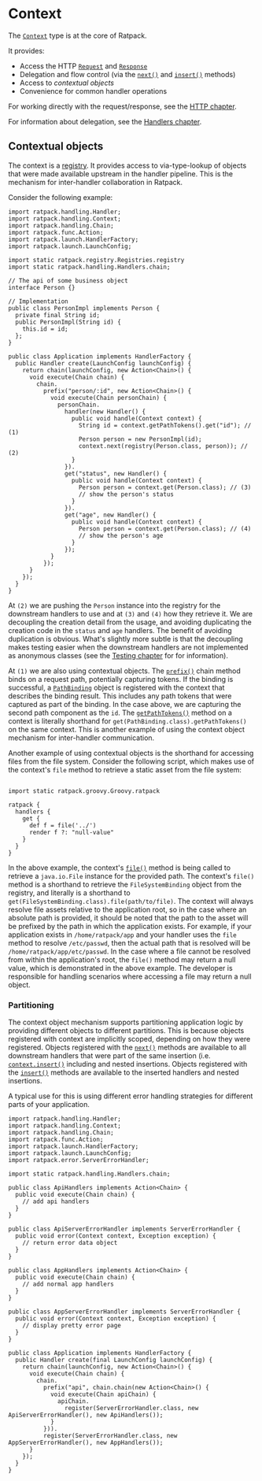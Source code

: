 # Context

The [`Context`](api/ratpack/handling/Context.html) type is at the core of Ratpack.

It provides:

* Access the HTTP [`Request`](api/ratpack/http/Request.html) and [`Response`](api/ratpack/http/Response.html)
* Delegation and flow control (via the [`next()`](api/ratpack/handling/Context.html#next\(\)) and [`insert()`](api/ratpack/handling/Context.html#insert\(ratpack.handling.Handler...\)) methods)
* Access to _contextual objects_
* Convenience for common handler operations

For working directly with the request/response, see the [HTTP chapter](http.html).

For information about delegation, see the [Handlers chapter](handlers.html).

## Contextual objects

The context is a [registry](api/ratpack/registry/Registry.html).
It provides access to via-type-lookup of objects that were made available upstream in the handler pipeline.
This is the mechanism for inter-handler collaboration in Ratpack.

Consider the following example:

```language-groovy tested
import ratpack.handling.Handler;
import ratpack.handling.Context;
import ratpack.handling.Chain;
import ratpack.func.Action;
import ratpack.launch.HandlerFactory;
import ratpack.launch.LaunchConfig;

import static ratpack.registry.Registries.registry
import static ratpack.handling.Handlers.chain;

// The api of some business object
interface Person {}

// Implementation
public class PersonImpl implements Person {
  private final String id;
  public PersonImpl(String id) {
    this.id = id;
  };
}

public class Application implements HandlerFactory {
  public Handler create(LaunchConfig launchConfig) {
    return chain(launchConfig, new Action<Chain>() {
      void execute(Chain chain) {
        chain.
          prefix("person/:id", new Action<Chain>() {
            void execute(Chain personChain) {
              personChain.
                handler(new Handler() {
                  public void handle(Context context) {
                    String id = context.getPathTokens().get("id"); // (1)
                    Person person = new PersonImpl(id);
                    context.next(registry(Person.class, person)); // (2)
                  }
                }).
                get("status", new Handler() {
                  public void handle(Context context) {
                    Person person = context.get(Person.class); // (3)
                    // show the person's status
                  }
                }).
                get("age", new Handler() {
                  public void handle(Context context) {
                    Person person = context.get(Person.class); // (4)
                    // show the person's age
                  }
                });
            }
          });
      }
    });
  }
}
```

At `(2)` we are pushing the `Person` instance into the registry for the downstream handlers to use and at `(3)` and `(4)` how they retrieve it.
We are decoupling the creation detail from the usage, and avoiding duplicating the creation code in the `status` and `age` handlers.
The benefit of avoiding duplication is obvious.
What's slightly more subtle is that the decoupling makes testing easier when the downstream handlers are not implemented as anonymous classes (see the [Testing chapter](testing.html) for for information).

At `(1)` we are also using contextual objects.
The [`prefix()`](api/ratpack/handling/Chain.html#prefix\(java.lang.String,%20ratpack.func.Action\)) chain method binds on a request path, potentially capturing tokens.
If the binding is successful, a [`PathBinding`](api/ratpack/path/PathBinding.html) object is registered with the context that describes the binding result.
This includes any path tokens that were captured as part of the binding.
In the case above, we are capturing the second path component as the `id`.
The [`getPathTokens()`](api/ratpack/handling/Context.html#getPathTokens\(\)) method on a context is literally shorthand for `get(PathBinding.class).getPathTokens()` on the same context.
This is another example of using the context object mechanism for inter-handler communication.

Another example of using contextual objects is the shorthand for accessing files from the file system. Consider the following script, which makes use of the context's `file` method to retrieve a static asset from the file system:

```language-groovy groovy-ratpack-dsl

import static ratpack.groovy.Groovy.ratpack

ratpack {
  handlers {
    get {
      def f = file('../')
      render f ?: "null-value"
    }
  }
}
```

In the above example, the context's [`file()`](api/ratpack/handling/Context.html#file\(java.lang.String\)) method is being called to retrieve a `java.io.File` instance for the provided path.
The context's `file()` method is a shorthand to retrieve the `FileSystemBinding` object from the registry, and literally is a shorthand to `get(FileSystemBinding.class).file(path/to/file)`.
The context will always resolve file assets relative to the application root, so in the case where an absolute path is provided, it should be noted that the path to the asset will be prefixed by the path in which the application exists. For example, if your application exists in `/home/ratpack/app` and your handler uses the `file` method to resolve `/etc/passwd`, then the actual path that is resolved will be `/home/ratpack/app/etc/passwd`.
In the case where a file cannot be resolved from within the application's root, the `file()` method may return a null value, which is demonstrated in the above example. The developer is responsible for handling scenarios where accessing a file may return a null object.

### Partitioning

The context object mechanism supports partitioning application logic by providing different objects to different partitions.
This is because objects registered with context are implicitly scoped, depending on how they were registered.
Objects registered with the [`next()`](api/ratpack/handling/Context.html#next\(ratpack.registry.Registry\)) methods are available to all downstream handlers that
were part of the same insertion (i.e. [`context.insert()`](api/ratpack/handling/Context.html#insert\(ratpack.handling.Handler...\)) including and nested insertions.
Objects registered with the [`insert()`](api/ratpack/handling/Context.html#insert\(ratpack.registry.Registry,%20ratpack.handling.Handler...\)) methods are available to the inserted handlers and
nested insertions.

A typical use for this is using different error handling strategies for different parts of your application.

```language-groovy tested
import ratpack.handling.Handler;
import ratpack.handling.Context;
import ratpack.handling.Chain;
import ratpack.func.Action;
import ratpack.launch.HandlerFactory;
import ratpack.launch.LaunchConfig;
import ratpack.error.ServerErrorHandler;

import static ratpack.handling.Handlers.chain;

public class ApiHandlers implements Action<Chain> {
  public void execute(Chain chain) {
    // add api handlers
  }
}

public class ApiServerErrorHandler implements ServerErrorHandler {
  public void error(Context context, Exception exception) {
    // return error data object
  }
}

public class AppHandlers implements Action<Chain> {
  public void execute(Chain chain) {
    // add normal app handlers
  }
}

public class AppServerErrorHandler implements ServerErrorHandler {
  public void error(Context context, Exception exception) {
    // display pretty error page
  }
}

public class Application implements HandlerFactory {
  public Handler create(final LaunchConfig launchConfig) {
    return chain(launchConfig, new Action<Chain>() {
      void execute(Chain chain) {
        chain.
          prefix("api", chain.chain(new Action<Chain>() {
            void execute(Chain apiChain) {
              apiChain.
                register(ServerErrorHandler.class, new ApiServerErrorHandler(), new ApiHandlers());
            }
          })).
          register(ServerErrorHandler.class, new AppServerErrorHandler(), new AppHandlers());
      }
    });
  }
}
```
